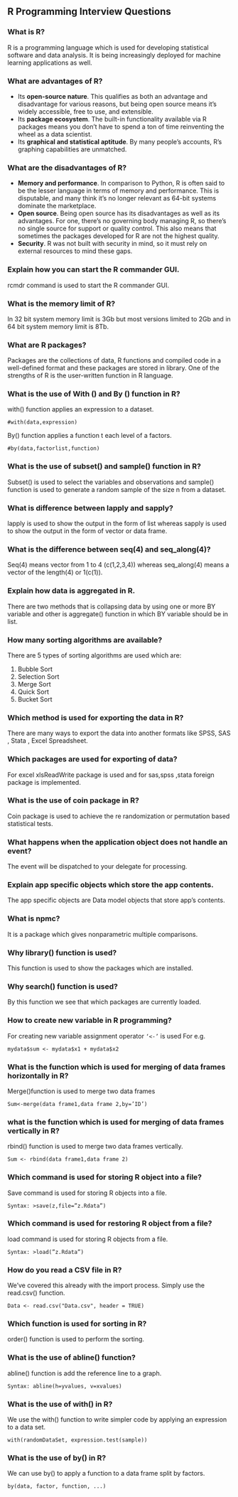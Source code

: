 ## R Programming Interview Questions

### What is R?
R is a programming language which is used for developing statistical software and data analysis. It is being increasingly deployed for machine learning applications as well.

### What are advantages of R?
- Its **open-source nature**. This qualifies as both an advantage and disadvantage for various reasons, but being open source means it’s widely accessible, free to use, and extensible.
- Its **package ecosystem**. The built-in functionality available via R packages means you don’t have to spend a ton of time reinventing the wheel as a data scientist.
- Its **graphical and statistical aptitude**. By many people’s accounts, R’s graphing capabilities are unmatched.

### What are the disadvantages of R?
- **Memory and performance**. In comparison to Python, R is often said to be the lesser language in terms of memory and performance. This is disputable, and many think it’s no longer relevant as 64-bit systems dominate the marketplace.
- **Open source**. Being open source has its disadvantages as well as its advantages. For one, there’s no governing body managing R, so there’s no single source for support or quality control. This also means that sometimes the packages developed for R are not the highest quality.
- **Security**. R was not built with security in mind, so it must rely on external resources to mind these gaps.

### Explain how you can start the R commander GUI.
rcmdr command is used to start the R commander GUI.

### What is the memory limit of R?
In 32 bit system memory limit is 3Gb but most versions limited to 2Gb and in 64 bit system memory limit is 8Tb.

### What are R packages?
Packages are the collections of data, R functions and compiled code in a well-defined format and these packages are stored in library. One of the strengths of R is the user-written function in R language.

### What is the use of With () and By () function in R?
with() function applies an expression to a dataset.
```
#with(data,expression)
```
By() function applies a function t each level of a factors.
```
#by(data,factorlist,function)
```

### What is the use of subset() and sample() function in R?
Subset() is used to select the variables and observations and sample() function is used to  generate  a random sample of the size n from a dataset.

### What is difference between lapply and sapply?
lapply is used to show the output in the form of list whereas sapply is used to show the output in the form of vector or data frame.

### What is the difference between seq(4) and seq_along(4)?
Seq(4) means vector from 1 to 4 (c(1,2,3,4)) whereas seq_along(4) means a vector of the  length(4) or 1(c(1)).

### Explain how data is aggregated in R.
There are two methods that is collapsing data by using one or more BY variable and other is aggregate() function in which BY variable should be in list.

### How many sorting algorithms are available?
There are 5 types of sorting algorithms are used which are:
1. Bubble Sort
2. Selection Sort
3. Merge Sort
4. Quick Sort
5. Bucket Sort

### Which method is used for exporting the data in R?
There are many ways to export the data into another formats like SPSS, SAS , Stata , Excel Spreadsheet.

### Which packages are used for exporting of data?
For excel xlsReadWrite package is used and for sas,spss ,stata foreign package is implemented.

### What is the use of coin package in R?
Coin package is used to achieve the re randomization or permutation based statistical tests.

### What happens when the application object does not handle an event?
The event will be dispatched to your delegate for processing.

### Explain app specific objects which store the app contents.
The app specific objects are Data model objects that store app’s contents.

### What is npmc?
It is a package which gives nonparametric multiple comparisons.

### Why library() function is used?
This function is used to show the packages which are installed.

### Why search() function is used?
By this function we see that which packages are currently loaded.

### How to create new variable in R programming?
For creating new variable assignment operator `‘<-’` is used
For e.g. 
```
mydata$sum <- mydata$x1 + mydata$x2
```

### What is the function which is used for merging of data frames horizontally in R?
Merge()function is used to merge two data frames
```
Sum<-merge(data frame1,data frame 2,by=’ID’)
```

### what is the function which is used for merging of data frames vertically in R?
rbind() function is used to merge two data frames vertically.
```
Sum <- rbind(data frame1,data frame 2)
```
### Which command is used for storing R object into a file?
Save command is used for storing R objects into a file.
```
Syntax: >save(z,file=”z.Rdata”)
```

### Which command is used for restoring R object from a file?
load command is used for storing R objects from a file.
```
Syntax: >load(”z.Rdata”)
```

### How do you read a CSV file in R?
We’ve covered this already with the import process. Simply use the read.csv() function.
```
Data <- read.csv("Data.csv", header = TRUE)
```

### Which function is used for sorting in R?
order() function is used to perform the sorting.

### What is the use of abline() function?
abline() function is add the reference line to a graph.
```
Syntax: abline(h=yvalues, v=xvalues)
```

### What is the use of with() in R?
We use the with() function to write simpler code by applying an expression to a data set. 
```
with(randomDataSet, expression.test(sample))
```

### What is the use of by() in R?
We can use by() to apply a function to a data frame split by factors.
```
by(data, factor, function, ...)
```

